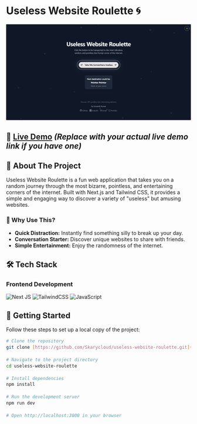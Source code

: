 # Useless Website Roulette 🌀

![Useless Website Roulette Banner](https://github.com/Skarycloud/useless-website-roulette/blob/master/useless-website-roulette.png)

## 🔗 [Live Demo](https://your-live-demo-link.com) *(Replace with your actual live demo link if you have one)*

## 🚀 About The Project

Useless Website Roulette is a fun web application that takes you on a random journey through the most bizarre, pointless, and entertaining corners of the internet. Built with Next.js and Tailwind CSS, it provides a simple and engaging way to discover a variety of "useless" but amusing websites.

### 🌟 Why Use This?

-   **Quick Distraction:** Instantly find something silly to break up your day.
-   **Conversation Starter:** Discover unique websites to share with friends.
-   **Simple Entertainment:** Enjoy the randomness of the internet.

## 🛠️ Tech Stack

### Frontend Development

![Next JS](https://img.shields.io/badge/Next-black?style=for-the-badge&logo=next.js&logoColor=white)
![TailwindCSS](https://img.shields.io/badge/tailwindcss-%2338B2AC.svg?style=for-the-badge&logo=tailwind-css&logoColor=white)
![JavaScript](https://img.shields.io/badge/javascript-%23323330.svg?style=for-the-badge&logo=javascript&logoColor=%23F7DF1E)

## 🚀 Getting Started

Follow these steps to set up a local copy of the project:

```bash
# Clone the repository
git clone [https://github.com/Skarycloud/useless-website-roulette.git](https://github.com/Skarycloud/useless-website-roulette.git)

# Navigate to the project directory
cd useless-website-roulette

# Install dependencies
npm install

# Run the development server
npm run dev

# Open http://localhost:3000 in your browser
